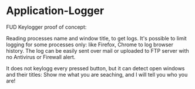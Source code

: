 # Application-Logger
FUD Keylogger proof of concept:

Reading processes name and window title, to get logs. It's possible to limit logging for some processes only: like Firefox, Chrome to log browser history. The log can be easily sent over mail or uploaded to FTP server with no Antivirus or Firewall alert.

It does not keylogg every pressed button, but it can detect open windows and their titles: Show me what you are seaching, and I will tell you who you are!
